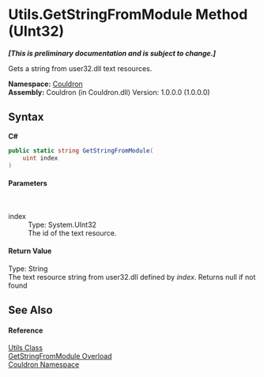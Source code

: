 # Utils.GetStringFromModule Method (UInt32)
 _**\[This is preliminary documentation and is subject to change.\]**_

Gets a string from user32.dll text resources.

**Namespace:**&nbsp;<a href="N_Couldron">Couldron</a><br />**Assembly:**&nbsp;Couldron (in Couldron.dll) Version: 1.0.0.0 (1.0.0.0)

## Syntax

**C#**<br />
``` C#
public static string GetStringFromModule(
	uint index
)
```


#### Parameters
&nbsp;<dl><dt>index</dt><dd>Type: System.UInt32<br />The id of the text resource.</dd></dl>

#### Return Value
Type: String<br />The text resource string from user32.dll defined by *index*. Returns null if not found

## See Also


#### Reference
<a href="T_Couldron_Utils">Utils Class</a><br /><a href="Overload_Couldron_Utils_GetStringFromModule">GetStringFromModule Overload</a><br /><a href="N_Couldron">Couldron Namespace</a><br />